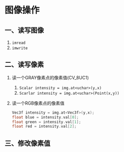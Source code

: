 # 图像操作

## 一、读写图像

1. `imread`
2. `imwrite`

## 二、读写像素

1. 读一个GRAY像素点的像素值(CV_8UC1)

   1. `Scalar intensity = img.at<uchar>(y,x)`
   2. `Scarlar intensity = img.at<uchar>(Point(x,y))`

2. 读一个RGB像素点的像素值

   ```C++
   Vec3f intensity = img.at<Vec3f>(y,x);
   float blue = intensity.val[0];
   float green = intensity.val[1];
   float red = intensity.val[2];
   ```

   

## 三、修改像素值

